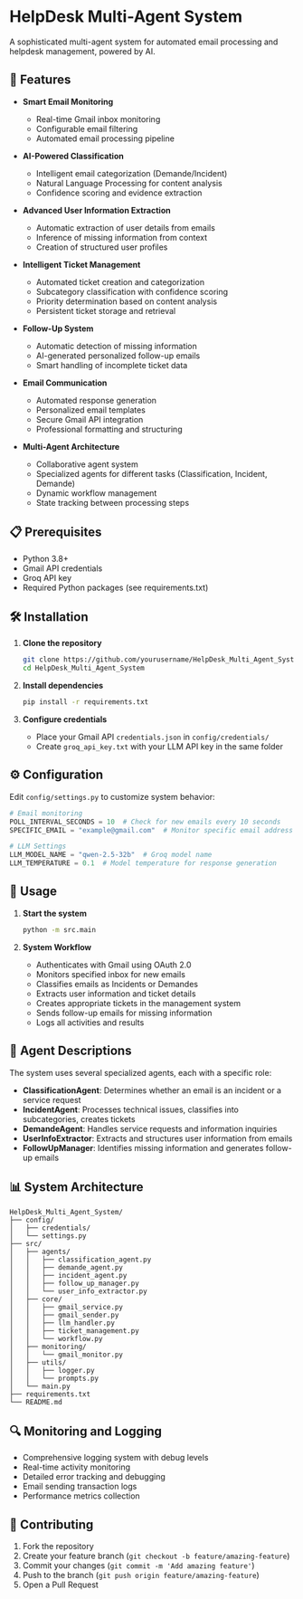 # HelpDesk Multi-Agent System

A sophisticated multi-agent system for automated email processing and helpdesk management, powered by AI.

## 🚀 Features

- **Smart Email Monitoring**
  - Real-time Gmail inbox monitoring
  - Configurable email filtering
  - Automated email processing pipeline

- **AI-Powered Classification**
  - Intelligent email categorization (Demande/Incident)
  - Natural Language Processing for content analysis
  - Confidence scoring and evidence extraction

- **Advanced User Information Extraction**
  - Automatic extraction of user details from emails
  - Inference of missing information from context
  - Creation of structured user profiles

- **Intelligent Ticket Management**
  - Automated ticket creation and categorization
  - Subcategory classification with confidence scoring
  - Priority determination based on content analysis
  - Persistent ticket storage and retrieval

- **Follow-Up System**
  - Automatic detection of missing information
  - AI-generated personalized follow-up emails
  - Smart handling of incomplete ticket data

- **Email Communication**
  - Automated response generation
  - Personalized email templates
  - Secure Gmail API integration
  - Professional formatting and structuring

- **Multi-Agent Architecture**
  - Collaborative agent system
  - Specialized agents for different tasks (Classification, Incident, Demande)
  - Dynamic workflow management
  - State tracking between processing steps

## 📋 Prerequisites

- Python 3.8+
- Gmail API credentials
- Groq API key
- Required Python packages (see requirements.txt)

## 🛠 Installation

1. **Clone the repository**
   ```bash
   git clone https://github.com/yourusername/HelpDesk_Multi_Agent_System.git
   cd HelpDesk_Multi_Agent_System
   ```

2. **Install dependencies**
   ```bash
   pip install -r requirements.txt
   ```

3. **Configure credentials**
   - Place your Gmail API `credentials.json` in `config/credentials/`
   - Create `groq_api_key.txt` with your LLM API key in the same folder

## ⚙️ Configuration

Edit `config/settings.py` to customize system behavior:

```python
# Email monitoring
POLL_INTERVAL_SECONDS = 10  # Check for new emails every 10 seconds
SPECIFIC_EMAIL = "example@gmail.com"  # Monitor specific email address

# LLM Settings
LLM_MODEL_NAME = "qwen-2.5-32b"  # Groq model name
LLM_TEMPERATURE = 0.1  # Model temperature for response generation
```

## 🚀 Usage

1. **Start the system**
   ```bash
   python -m src.main
   ```

2. **System Workflow**
   - Authenticates with Gmail using OAuth 2.0
   - Monitors specified inbox for new emails
   - Classifies emails as Incidents or Demandes
   - Extracts user information and ticket details
   - Creates appropriate tickets in the management system
   - Sends follow-up emails for missing information
   - Logs all activities and results

## 🔧 Agent Descriptions

The system uses several specialized agents, each with a specific role:

- **ClassificationAgent**: Determines whether an email is an incident or a service request
- **IncidentAgent**: Processes technical issues, classifies into subcategories, creates tickets
- **DemandeAgent**: Handles service requests and information inquiries
- **UserInfoExtractor**: Extracts and structures user information from emails
- **FollowUpManager**: Identifies missing information and generates follow-up emails

## 📊 System Architecture

```
HelpDesk_Multi_Agent_System/
├── config/
│   ├── credentials/
│   └── settings.py
├── src/
│   ├── agents/
│   │   ├── classification_agent.py
│   │   ├── demande_agent.py
│   │   ├── incident_agent.py
│   │   ├── follow_up_manager.py
│   │   └── user_info_extractor.py
│   ├── core/
│   │   ├── gmail_service.py
│   │   ├── gmail_sender.py
│   │   ├── llm_handler.py
│   │   ├── ticket_management.py
│   │   └── workflow.py
│   ├── monitoring/
│   │   └── gmail_monitor.py
│   ├── utils/
│   │   ├── logger.py
│   │   └── prompts.py
│   └── main.py
├── requirements.txt
└── README.md
```

## 🔍 Monitoring and Logging

- Comprehensive logging system with debug levels
- Real-time activity monitoring
- Detailed error tracking and debugging
- Email sending transaction logs
- Performance metrics collection

## 🤝 Contributing

1. Fork the repository
2. Create your feature branch (`git checkout -b feature/amazing-feature`)
3. Commit your changes (`git commit -m 'Add amazing feature'`)
4. Push to the branch (`git push origin feature/amazing-feature`)
5. Open a Pull Request
